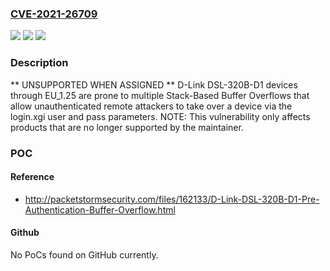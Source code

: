 ### [CVE-2021-26709](https://cve.mitre.org/cgi-bin/cvename.cgi?name=CVE-2021-26709)
![](https://img.shields.io/static/v1?label=Product&message=n%2Fa&color=blue)
![](https://img.shields.io/static/v1?label=Version&message=n%2Fa&color=blue)
![](https://img.shields.io/static/v1?label=Vulnerability&message=n%2Fa&color=brighgreen)

### Description

** UNSUPPORTED WHEN ASSIGNED ** D-Link DSL-320B-D1 devices through EU_1.25 are prone to multiple Stack-Based Buffer Overflows that allow unauthenticated remote attackers to take over a device via the login.xgi user and pass parameters. NOTE: This vulnerability only affects products that are no longer supported by the maintainer.

### POC

#### Reference
- http://packetstormsecurity.com/files/162133/D-Link-DSL-320B-D1-Pre-Authentication-Buffer-Overflow.html

#### Github
No PoCs found on GitHub currently.

